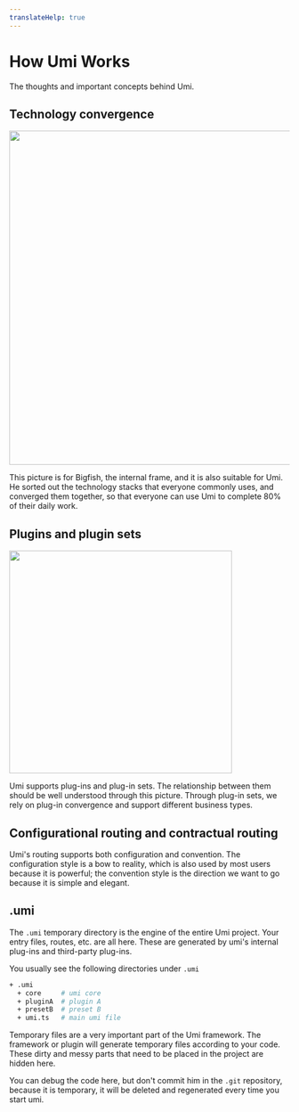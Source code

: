 ```yaml
---
translateHelp: true
---
```


# How Umi Works

The thoughts and important concepts behind Umi.

## Technology convergence

<img src="https://img.alicdn.com/tfs/TB1hE8ywrr1gK0jSZFDXXb9yVXa-1227-620.png" width="600">

This picture is for Bigfish, the internal frame, and it is also suitable for Umi. He sorted out the technology stacks that everyone commonly uses, and converged them together, so that everyone can use Umi to complete 80% of their daily work.

## Plugins and plugin sets

<img src="https://img.alicdn.com/tfs/TB1mrhuwqL7gK0jSZFBXXXZZpXa-956-728.png" width="400">

Umi supports plug-ins and plug-in sets. The relationship between them should be well understood through this picture. Through plug-in sets, we rely on plug-in convergence and support different business types.

## Configurational routing and contractual routing

Umi's routing supports both configuration and convention. The configuration style is a bow to reality, which is also used by most users because it is powerful; the convention style is the direction we want to go because it is simple and elegant.

## .umi

The `.umi` temporary directory is the engine of the entire Umi project. Your entry files, routes, etc. are all here. These are generated by umi's internal plug-ins and third-party plug-ins.

You usually see the following directories under `.umi`

```bash
+ .umi
  + core     # umi core
  + pluginA  # plugin A
  + presetB  # preset B
  + umi.ts   # main umi file
```

Temporary files are a very important part of the Umi framework. The framework or plugin will generate temporary files according to your code. These dirty and messy parts that need to be placed in the project are hidden here.

You can debug the code here, but don't commit him in the `.git` repository, because it is temporary, it will be deleted and regenerated every time you start umi.